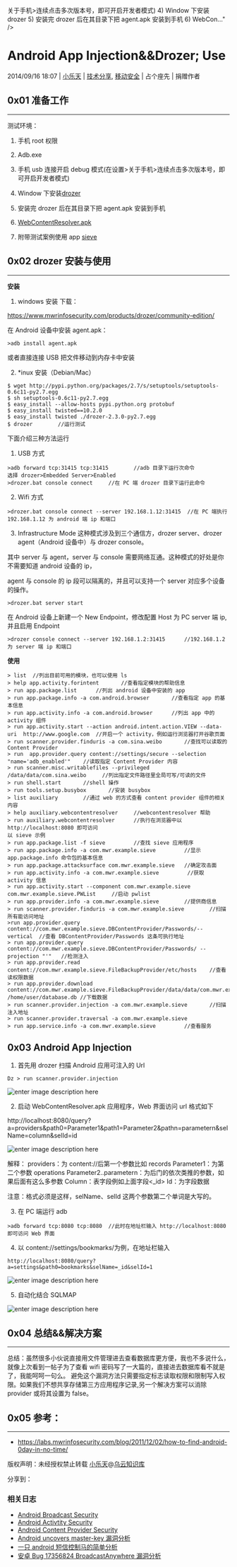 关于手机>连续点击多次版本号，即可开启开发者模式) 4) Window 下安装 drozer 5) 安装完 drozer 后在其目录下把 agent.apk 安装到手机 6) WebCon..." /> <link title="WooYun 知识库 » Android App Injection&amp;&amp;Drozer Use 评论 Feed" rel="alternate" href="http://drops.wooyun.org/tips/2997/feed" type="application/rss+xml" class="calibre47"> <link title="The FLARE On Challenge 题解" rel="prev" href="http://drops.wooyun.org/tips/2988" class="calibre47"> <link title="编写基于 PHP 扩展库的后门" rel="next" href="http://drops.wooyun.org/tips/3003" class="calibre47"> <link rel="canonical" href="http://drops.wooyun.org/tips/2997" class="calibre47"> <link rel="shortlink" href="http://drops.wooyun.org/?p=2997" class="calibre47">

# Android App Injection&&Drozer; Use

2014/09/16 18:07 | [小乐天](http://drops.wooyun.org/author/小乐天 "由 小乐天 发布") | [技术分享](http://drops.wooyun.org/category/tips "查看 技术分享 中的全部文章"), [移动安全](http://drops.wooyun.org/category/mobile "查看 移动安全 中的全部文章") | 占个座先 | 捐赠作者

## 0x01 准备工作

* * *

测试环境：

1) 手机 root 权限

2) Adb.exe

3) 手机 usb 连接开启 debug 模式(在设置>关于手机>连续点击多次版本号，即可开启开发者模式)

4) Window 下安装[drozer](https://www.mwrinfosecurity.com/products/drozer/community-edition/)

5) 安装完 drozer 后在其目录下把 agent.apk 安装到手机

6) [WebContentResolver.apk](https://labs.mwrinfosecurity.com/system/assets/116/original/WebContentResolver.zip)

7) 附带测试案例使用 app [sieve](https://www.mwrinfosecurity.com/system/assets/380/original/sieve.apk)

## 0x02 drozer 安装与使用

* * *

**安装**

1) windows 安装 下载：

https://www.mwrinfosecurity.com/products/drozer/community-edition/

在 Android 设备中安装 agent.apk：

```
>adb install agent.apk

```

或者直接连接 USB 把文件移动到内存卡中安装

2) *inux 安装（Debian/Mac）

```
$ wget http://pypi.python.org/packages/2.7/s/setuptools/setuptools-0.6c11-py2.7.egg
$ sh setuptools-0.6c11-py2.7.egg
$ easy_install --allow-hosts pypi.python.org protobuf
$ easy_install twisted==10.2.0
$ easy_install twisted ./drozer-2.3.0-py2.7.egg
$ drozer        //运行测试

```

下面介绍三种方法运行

1) USB 方式

```
>adb forward tcp:31415 tcp:31415        //adb 目录下运行次命令
选择 drozer>Embedded Server>Enabled
>drozer.bat console connect     //在 PC 端 drozer 目录下运行此命令

```

2) Wifi 方式

```
>drozer.bat console connect --server 192.168.1.12:31415  //在 PC 端执行 192.168.1.12 为 android 端 ip 和端口

```

3) Infrastructure Mode 这种模式涉及到三个通信方，drozer server、drozer agent（Android 设备中）与 drozer console。

其中 server 与 agent，server 与 console 需要网络互通。这种模式的好处是你不需要知道 android 设备的 ip，

agent 与 console 的 ip 段可以隔离的，并且可以支持一个 server 对应多个设备的操作。

```
>drozer.bat server start

```

在 Android 设备上新建一个 New Endpoint，修改配置 Host 为 PC server 端 ip,并且启用 Endpoint

```
>drozer console connect --server 192.168.1.2:31415      //192.168.1.2 为 server 端 ip 和端口

```

**使用**

```
> list  //列出目前可用的模块，也可以使用 ls
> help app.activity.forintent       //查看指定模块的帮助信息
> run app.package.list      //列出 android 设备中安装的 app
> run app.package.info -a com.android.browser       //查看指定 app 的基本信息
> run app.activity.info -a com.android.browser      //列出 app 中的 activity 组件
> run app.activity.start --action android.intent.action.VIEW --data-uri  http://www.google.com  //开启一个 activity，例如运行浏览器打开谷歌页面
> run scanner.provider.finduris -a com.sina.weibo       //查找可以读取的 Content Provider
> run  app.provider.query content://settings/secure --selection "name='adb_enabled'"    //读取指定 Content Provider 内容
> run scanner.misc.writablefiles --privileged /data/data/com.sina.weibo     //列出指定文件路径里全局可写/可读的文件
> run shell.start       //shell 操作
> run tools.setup.busybox       //安装 busybox
> list auxiliary        //通过 web 的方式查看 content provider 组件的相关内容
> help auxiliary.webcontentresolver     //webcontentresolver 帮助
> run auxiliary.webcontentresolver      //执行在浏览器中以 http://localhost:8080 即可访问
以 sieve 示例
> run app.package.list -f sieve         //查找 sieve 应用程序
> run app.package.info -a com.mwr.example.sieve         //显示 app.package.info 命令包的基本信息
> run app.package.attacksurface com.mwr.example.sieve   //确定攻击面
> run app.activity.info -a com.mwr.example.sieve         //获取 activity 信息
> run app.activity.start --component com.mwr.example.sieve com.mwr.example.sieve.PWList     //启动 pwlist
> run app.provider.info -a com.mwr.example.sieve        //提供商信息
> run scanner.provider.finduris -a com.mwr.example.sieve        //扫描所有能访问地址 
>run app.provider.query content://com.mwr.example.sieve.DBContentProvider/Passwords/--vertical  //查看 DBContentProvider/Passwords 这条可执行地址
> run app.provider.query content://com.mwr.example.sieve.DBContentProvider/Passwords/ --projection "'"   //检测注入
> run app.provider.read content://com.mwr.example.sieve.FileBackupProvider/etc/hosts    //查看读权限数据
> run app.provider.download content://com.mwr.example.sieve.FileBackupProvider/data/data/com.mwr.example.sieve/databases/database.db /home/user/database.db //下载数据
> run scanner.provider.injection -a com.mwr.example.sieve       //扫描注入地址
> run scanner.provider.traversal -a com.mwr.example.sieve
> run app.service.info -a com.mwr.example.sieve         //查看服务 
```

## 0x03 Android App Injection

1) 首先用 drozer 扫描 Android 应用可注入的 Url

```
Dz > run scanner.provider.injection

```

![enter image description here](img/img1_u154_png.jpg)

2) 启动 WebContentResolver.apk 应用程序，Web 界面访问 url 格式如下

http://localhost:8080/query?a=providers&path0=Parameter1&path1=Parameter2&pathn=parametern&selName=column&selId=id

![enter image description here](img/img2_u83_png.jpg)

解释： providers：为 content://后第一个参数比如 records Parameter1：为第二个参数 operations Parameter2..parametern：为后门的依次类推的参数，如果后面有这么多参数 Column：表字段例如上面字段<_id> Id：为字段数据

注意：格式必须是这样，selName、selId 这两个参数第二个单词是大写的。

3) 在 PC 端运行 adb

```
>adb forward tcp:8080 tcp:8080  //此时在地址栏输入 http://localhost:8080 即可访问 Web 界面

```

4) 以 content://settings/bookmarks/为例，在地址栏输入

```
http://localhost:8080/query?a=settings&path0=bookmarks&selName=_id&selId=1 
```

![enter image description here](img/img2_u83_png.jpg)

5) 自动化结合 SQLMAP

![enter image description here](img/img3_u81_png.jpg)

## 0x04 总结&&解决方案

* * *

总结：虽然很多小伙说直接用文件管理进去查看数据库更方便，我也不多说什么，就像上次看到一帖子为了查看 wifi 密码写了一大篇的，直接进去数据库看不就是了，我能呵呵一句么。 避免这个漏洞方法只需要指定标志读取权限和限制写入权限。如果我们不想共享存储第三方应用程序记录,另一个解决方案可以消除 provider 或将其设置为 false。

## 0x05 参考：

* * *

*   https://labs.mwrinfosecurity.com/blog/2011/12/02/how-to-find-android-0day-in-no-time/

版权声明：未经授权禁止转载 [小乐天](http://drops.wooyun.org/author/小乐天 "由 小乐天 发布")@[乌云知识库](http://drops.wooyun.org)

分享到：

### 相关日志

*   [Android Broadcast Security](http://drops.wooyun.org/tips/4393)
*   [Android Activtity Security](http://drops.wooyun.org/tips/3936)
*   [Android Content Provider Security](http://drops.wooyun.org/tips/4314)
*   [Android uncovers master-key 漏洞分析](http://drops.wooyun.org/papers/219)
*   [一只 android 短信控制马的简单分析](http://drops.wooyun.org/papers/3030)
*   [安卓 Bug 17356824 BroadcastAnywhere 漏洞分析](http://drops.wooyun.org/papers/3912)